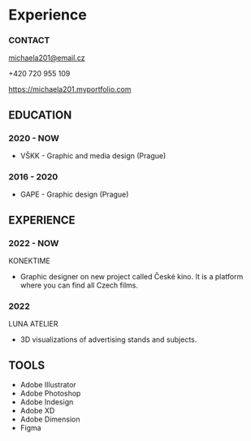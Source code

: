 # Experience


### CONTACT

michaela201@email.cz

+420 720 955 109

https://michaela201.myportfolio.com


## EDUCATION

### 2020 - NOW

- VŠKK - Graphic and media design (Prague)

### 2016 - 2020

- GAPE - Graphic design (Prague)

## EXPERIENCE

### 2022 - NOW
KONEKTIME
- Graphic designer on new project called České kino. It is a platform where you can find all Czech films.

### 2022 
LUNA ATELIER 
- 3D visualizations of advertising stands and subjects.

## TOOLS

- Adobe Illustrator
- Adobe Photoshop
- Adobe Indesign
- Adobe XD
- Adobe Dimension
- Figma
